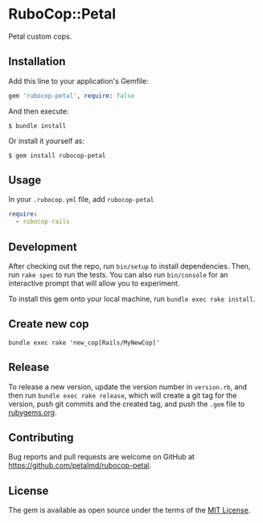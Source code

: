 # RuboCop::Petal

Petal custom cops.

## Installation

Add this line to your application's Gemfile:

```ruby
gem 'rubocop-petal', require: false
```

And then execute:

    $ bundle install

Or install it yourself as:

    $ gem install rubocop-petal

## Usage

In your `.rubocop.yml` file, add `rubocop-petal`

```yaml
require:
  - rubocop-rails
```

## Development

After checking out the repo, run `bin/setup` to install dependencies. Then, run `rake spec` to run the tests. You can also run `bin/console` for an interactive prompt that will allow you to experiment.

To install this gem onto your local machine, run `bundle exec rake install`.

## Create new cop

```shell
bundle exec rake 'new_cop[Rails/MyNewCop]'
```

## Release

To release a new version, update the version number in `version.rb`, and then run `bundle exec rake release`, which will create a git tag for the version, push git commits and the created tag, and push the `.gem` file to [rubygems.org](https://rubygems.org).

## Contributing

Bug reports and pull requests are welcome on GitHub at https://github.com/petalmd/rubocop-petal.

## License

The gem is available as open source under the terms of the [MIT License](https://opensource.org/licenses/MIT).
